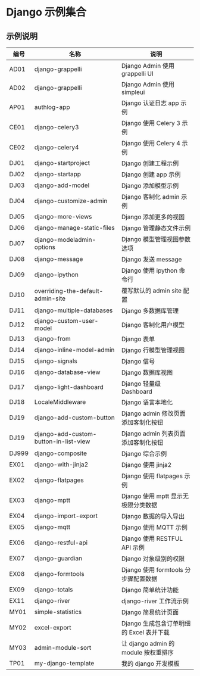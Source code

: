 # Django 示例集合

## 示例说明

| 编号  | 名称                                  | 说明                                     |
| ----- | ------------------------------------- | ---------------------------------------- |
| AD01  | django-grappelli                      | Django Admin 使用 grappelli UI           |
| AD02  | django-grappelli                      | Django Admin 使用 simpleui               |
| AP01  | authlog-app                           | Django 认证日志 app 示例                 |
| CE01  | django-celery3                        | Django 使用 Celery 3 示例                |
| CE02  | django-celery4                        | Django 使用 Celery 4 示例                |
| DJ01  | django-startproject                   | Django 创建工程示例                      |
| DJ02  | django-startapp                       | Django 创建 app 示例                     |
| DJ03  | django-add-model                      | Django 添加模型示例                      |
| DJ04  | django-customize-admin                | Django 客制化 admin 示例                 |
| DJ05  | django-more-views                     | Django 添加更多的视图                    |
| DJ06  | django-manage-static-files            | Django 管理静态文件示例                  |
| DJ07  | django-modeladmin-options             | Django 模型管理视图参数选项              |
| DJ08  | django-message                        | Django 发送 message                      |
| DJ09  | django-ipython                        | Django 使用 ipython 命令行               |
| DJ10  | overriding-the-default-admin-site     | 覆写默认的 admin site 配置               |
| DJ11  | django-multiple-databases             | Django 多数据库管理                      |
| DJ12  | django-custom-user-model              | Django 客制化用户模型                    |
| DJ13  | django-from                           | Django 表单                              |
| DJ14  | django-inline-model-admin             | Django 行模型管理视图                    |
| DJ15  | django-signals                        | Django 信号                              |
| DJ16  | django-database-view                  | Django 数据库视图                        |
| DJ17  | django-light-dashboard                | Django 轻量级 Dashboard                  |
| DJ18  | LocaleMiddleware                      | Django 语言本地化                        |
| DJ19  | django-add-custom-button              | Django admin 修改页面添加客制化按钮      |
| DJ19  | django-add-custom-button-in-list-view | Django admin 列表页面添加客制化按钮      |
| DJ999 | django-composite                      | Django 综合示例                          |
| EX01  | django-with-jinja2                    | Django 使用 jinja2                       |
| EX02  | django-flatpages                      | Django 使用 flatpages 示例               |
| EX03  | django-mptt                           | Django 使用 mptt 显示无极限分类数据      |
| EX04  | django-import-export                  | Django 数据的导入导出                    |
| EX05  | django-mqtt                           | Django 使用 MQTT 示例                    |
| EX06  | django-restful-api                    | Django 使用 RESTFUL API 示例             |
| EX07  | django-guardian                       | Django 对象级别的权限                    |
| EX08  | django-formtools                      | Django 使用 formtools 分步骤配置数据     |
| EX09  | django-totals                         | Django 简单统计功能                      |
| EX11  | django-river                          | django-river 工作流示例                  |
| MY01  | simple-statistics                     | Django 简易统计页面                      |
| MY02  | excel-export                          | Django 生成包含订单明细的 Excel 表并下载 |
| MY03  | admin-module-sort                     | 让 django admin 的 module 按权重排序     |
| TP01  | my-django-template                    | 我的 django 开发模板                     |
